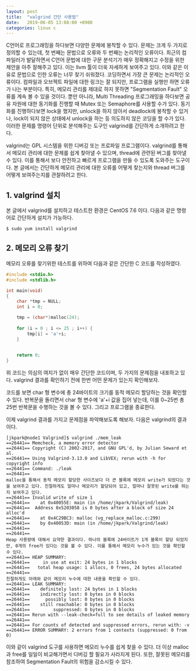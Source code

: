 ```yaml
---
layout: post
title:  "valgrind 간단 사용법"
date:   2019-06-05 13:08:00 +0900
categories: linux c
---
```

C언어로 프로그래밍을 하다보면 다양한 문제에 봉착할 수 있다. 문제는 크게 두 가지로 정의할 수 있는데, 첫 번째는 문법으로 오류와 두 번째는 논리적인 오류이다. 최근의 컴파일러가 발달하면서 C언어 문법에 대한 구문 분석기가 매우 정확해지고 수정을 위한 제안을 아주 잘해주고 있다. 이는 llvm 툴이 더욱 자세하게 보여주고 있다. 이와 같은 이유로 문법으로 인한 오류는 너무 찾기 쉬워졌다. 코딩하면서 가장 큰 문제는 논리적인 오류이다. 컴파일과 오브젝트 파일에 대한 링크는 잘 되지만, 프로그램을 실행만 하면 오류가 나는 부분이다. 특히, 메모리 관리를 제대로 하지 못하면 "Segmentation Fault" 오류를 계속 볼 수 있을 것이다. 뿐만 아니라, Multi Threading 프로그래밍을 하다보면 공유 자원에 대한 동기화를 진행할 때 Mutex 또는 Semaphore를 사용할 수가 있다. 동기화를 진행하다보면 lock을 했지만, unlock을 하지 않아서 deadlock에 봉착할 수 있거나, lock이 되지 않은 상태에서 unlock을 하는 등 의도하지 않은 코딩을 할 수가 있다. 이러한 문제를 명령어 단위로 분석해주는 도구인 valgrind를 간단하게 소개하려고 한다.

valgrind는 GPL 시스템을 위한 디버깅 또는 프로파일 프로그램이다. valgrind를 통해서 메모리 관리에 대한 문제를 쉽게 찾아낼 수 있으며, thread에 관련된 버그를 찾아낼 수 있다. 이를 통해서 보다 안전하고 빠르게 프로그램을 만들 수 있도록 도와주는 도구이다. 본 글에서는 간단하게 메모리 관리에 대한 오류를 어떻게 찾는지와 thread 버그를 어떻게 보여주는지를 관찰하려고 한다. 

## 1. valgrind 설치 

본 글에서 valgrind를 설치하고 테스트한 환경은 CentOS 7.6 이다. 다음과 같은 명령어로 간단하게 설치가 가능하다.

```
$ sudo yum install valgrind 
```

## 2. 메모리 오류 찾기 

메모리 오류를 찾기위한 테스트를 위하여 다음과 같은 간단한 C 코드를 작성하였다.

```c
#include <stdio.h>
#include <stdlib.h>

int main(void) 
{
	char *tmp = NULL;
	int i = 0;

	tmp = (char*)malloc(24);
	
	for (i = 0 ; i <= 25 ; i++) {
		tmp[i] = 'a'+i;
	}

	
	return 0;
}
```

위 코드는 의심의 여지가 없이 매우 간단한 코드이며, 두 가지의 문제점을 내포하고 있다. valgrind 결과를 확인하기 전에 한번 어떤 문제가 있는지 확인해보자. 

코드를 보면 char 형 변수에 총 24바이트의 크기를 동적 메모리 할당하는 것을 확인할 수 있다. 반복문을 돌리면서 char 형 변수에 'a'+i 값을 집어 넣는데, 이를 0~25번 총 25번 반복문을 수행하는 것을 볼 수 있다. 그리고 프로그램을 종료한다. 

이제 valgrind 결과를 가지고 문제점을 파악해보도록 해보자. 다음은 valgrind의 결과이다. 

```
[jkpark@node1 Valgrind]$ valgrind ./mem_leak
==26441== Memcheck, a memory error detector
==26441== Copyright (C) 2002-2017, and GNU GPL'd, by Julian Seward et al.
==26441== Using Valgrind-3.13.0 and LibVEX; rerun with -h for copyright info
==26441== Command: ./leak
==26441== 
malloc을 통해서 동적 메모리 할당한 사이즈보다 더 큰 블록에 메모리 write가 되었다는 것을 보여주고 있다. 친절하게도 얼마나 메모리가 할당되어 있고, 얼마나 잘못된 write를 하는지 보여주고 있다.
==26441== Invalid write of size 1
==26441==    at 0x40055E: main (in /home/jkpark/Valgrind/leak)
==26441==  Address 0x5203058 is 0 bytes after a block of size 24 alloc'd
==26441==    at 0x4C29BC3: malloc (vg_replace_malloc.c:299)
==26441==    by 0x40053D: main (in /home/jkpark/Valgrind/leak)
==26441== 
==26441== 
Heap 사용량에 대해서 요약한 결과이다. 하나의 블록에 24바이트가 1개 블록이 할당 되었지만, 0개의 free가 있다는 것을 볼 수 있다. 이를 통해서 메모리 누수가 있는 것을 확인할 수 있다.
==26441== HEAP SUMMARY:
==26441==     in use at exit: 24 bytes in 1 blocks
==26441==   total heap usage: 1 allocs, 0 frees, 24 bytes allocated
==26441== 
친절하게도 아래와 같이 메모리 누수에 대한 내용을 확인할 수 있다. 
==26441== LEAK SUMMARY:
==26441==    definitely lost: 24 bytes in 1 blocks
==26441==    indirectly lost: 0 bytes in 0 blocks
==26441==      possibly lost: 0 bytes in 0 blocks
==26441==    still reachable: 0 bytes in 0 blocks
==26441==         suppressed: 0 bytes in 0 blocks
==26441== Rerun with --leak-check=full to see details of leaked memory
==26441== 
==26441== For counts of detected and suppressed errors, rerun with: -v
==26441== ERROR SUMMARY: 2 errors from 1 contexts (suppressed: 0 from 0)
```

이와 같이 valgrind 도구를 사용하면 메모리 누수를 쉽게 찾을 수 있다. 더 이상 malloc과 free를 일일이 비교해가면서 디버깅 할 필요가 사라지게 된다. 또한, 잘못된 메모리를 참조하여 Segmentation Fault의 위험을 감소시킬 수 있다.